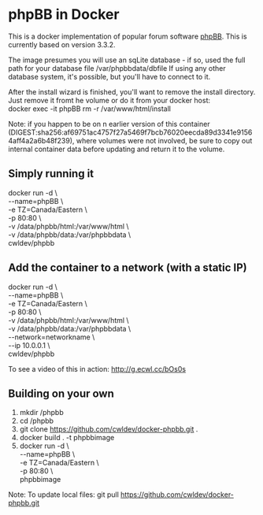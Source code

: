 # phpBB in Docker
This is a docker implementation of popular forum software [phpBB](https://www.phpbb.com/). This is currently based on version 3.3.2.

The image presumes you will use an sqLite database - if so, used the full path for your database file /var/phpbbdata/dbfile
If using any other database system, it's possible, but you'll have to connect to it.

After the install wizard is finished, you'll want to remove the install directory. <br/> 
Just remove it fromt he volume or do it from your docker host:<br/>
docker exec -it phpBB rm -r /var/www/html/install

Note: if you happen to be on n earlier version of this container (DIGEST:sha256:af69751ac4757f27a5469f7bcb76020eecda89d3341e91564aff4a2a6b48f239), where volumes were not involved, be sure to copy out internal container data before updating and return it to the volume.

## Simply running it
docker run -d \\<br/> 
  --name=phpBB \\<br/> 
  -e TZ=Canada/Eastern \\<br/> 
  -p 80:80 \\<br/>
  -v /data/phpbb/html:/var/www/html \\<br/>
  -v /data/phpbb/data:/var/phpbbdata \\<br/>
  cwldev/phpbb

## Add the container to a network (with a static IP)
docker run -d \\<br/> 
  --name=phpBB \\<br/> 
  -e TZ=Canada/Eastern \\<br/> 
  -p 80:80 \\<br/>
  -v /data/phpbb/html:/var/www/html \\<br/>
  -v /data/phpbb/data:/var/phpbbdata \\<br/>
  --network=networkname \\<br/>
  --ip 10.0.0.1 \\<br/>
  cwldev/phpbb
  
To see a video of this in action: http://g.ecwl.cc/bOs0s

## Building on your own
1. mkdir /phpbb
2. cd /phpbb
3. git clone https://github.com/cwldev/docker-phpbb.git .
4. docker build . -t phpbbimage
5. docker run -d \\<br/> 
  --name=phpBB \\<br/> 
  -e TZ=Canada/Eastern \\<br/> 
  -p 80:80 \\<br/>
  phpbbimage


Note: To update local files:
git pull https://github.com/cwldev/docker-phpbb.git
